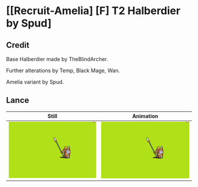 # [\[Recruit-Amelia\] \[F\] T2 Halberdier by Spud]

## Credit

Base Halberdier made by TheBlindArcher.

Further alterations by Temp, Black Mage, Wan.

Amelia variant by Spud.
	
## Lance

| Still | Animation |
| :---: | :-------: |
| ![Lance still](./Lance_000.png) | ![Lance animation](./Lance.gif) |
